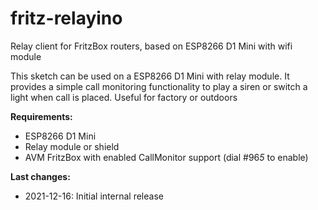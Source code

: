 # fritz-relayino
Relay client for FritzBox routers, based on ESP8266 D1 Mini with wifi module

This sketch can be used on a ESP8266 D1 Mini with relay module. 
It provides a simple call monitoring functionality to play a siren or switch
a light when call is placed. Useful for factory or outdoors


**Requirements:**
- ESP8266 D1 Mini
- Relay module or shield
- AVM FritzBox with enabled CallMonitor support (dial #96*5* to enable)

**Last changes:**
- 2021-12-16: Initial internal release

